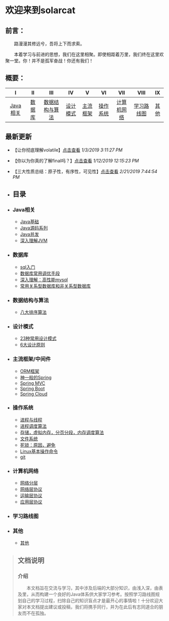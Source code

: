 # 欢迎来到solarcat #

## 前言： ##
&emsp;&emsp;路漫漫其修远兮，吾将上下而求索。	

&emsp;&emsp;本着学习与前进的思想，我们在这里相聚。即使相距着万里，我们终在这里欢聚一堂。你！并不是孤军奋战！你还有我们！
## 概要： ##
|I|II|III|IV|V|VI|VII|VIII|IX|
|:-:|:-:|:-:|:-:|:-:|:-:|:-:|:-:|:-:|
|[Java相关](#java相关)|[数据库](#数据库)|[数据结构与算法](#数据结构与算法)|[设计模式](#设计模式)|[主流框架](#主流框架中间件)|[操作系统](#操作系统)|[计算机网络](#计算机网络)|[学习路线图](#学习路线图)|[其他](#其他)|

## 最新更新 ##

-	【让你彻底理解volatile】[点击查看](https://github.com/MutualExclusion/solarcat/blob/master/Java相关/README.md#32-让你彻底理解volatile) *1/3/2019 3:11:27 PM*
-	【你以为你真的了解final吗？】[点击查看](https://github.com/MutualExclusion/solarcat/blob/master/Java相关/README.md#33-你以为你真的了解final吗？) *1/12/2019 12:15:23 PM*
-	【三大性质总结：原子性，有序性，可见性】[点击查看](https://github.com/MutualExclusion/solarcat/blob/master/Java相关/README.md#34-34-三大性质总结原子性有序性可见性) *2/21/2019 7:44:54 PM*
-	## 目录 ##

-	###	Java相关 ###
	-	[Java基础](https://github.com/MutualExclusion/solarcat/blob/master/Java相关/README.md#java基础) 
	-	[Java源码系列](https://github.com/MutualExclusion/solarcat/blob/master/Java相关/README.md#java源码系列)
	-	[Java并发](https://github.com/MutualExclusion/solarcat/blob/master/Java相关/README.md#java并发)
	-	[深入理解JVM](https://github.com/MutualExclusion/solarcat/blob/master/Java相关/README.md#深入理解jvm)
-	###	数据库 ###
	-	[sql入门]()
	-	[数据库常用调优手段]()
	-	[深入理解：高性能mysql]()
	-	[常用关系型数据库和非关系型数据库]()
-	### 数据结构与算法 ###
	-	[八大排序算法]()
-	###	设计模式 ###
	-	[23种常用设计模式]()
	-	[6大设计原则]()
-	### 主流框架/中间件 ###
	-	[ORM框架]()
	-	[神一般的Spring]()
	-	[Spring MVC]()
	-	[Spring Boot]()
	-	[Spring Cloud]()
-	### 操作系统 ###
	-	[进程与线程]()
	-	[进程调度算法]()
	-	[存储，虚拟内存，分页分段，内存调度算法]()
	-	[文件系统]()
	-	[死锁：原因，避免]()
	-	[Linux基本操作命令]()
	-	[git]()
-	### 计算机网络 ###
	-	[网络分层]()
	-	[网络层协议]()
	-	[运输层协议]()
	-	[应用层协议]()
-	### 学习路线图 ###

-	### 其他 ###
	-	[其他]()



>## 文档说明 ##
>### 介绍
>&emsp;&emsp;本文档旨在交流与学习，其中涉及后端的大部分知识，由浅入深，由表及里，从而构建一个良好的Java体系供大家学习参考。按照学习路线图规划自己的学习过程，扫除自己的知识盲点才是最开心的事情啦！十分欢迎大家对本文档提出建议或投稿，我们将携手同行，并为在此后有志同道合的朋友而不在孤独。